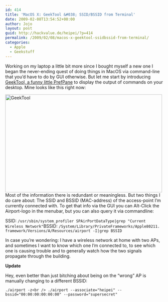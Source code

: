 ```yaml
---
id: 414
title: 'MacOS X: GeekTool &#038; SSID/BSSID from Terminal'
date: 2009-02-08T13:54:52+00:00
author: Jojo
layout: post
guid: http://hackvalue.de/heipei/?p=414
permalink: /2009/02/08/macos-x-geektool-ssidbssid-from-terminal/
categories:
  - Apple
  - Geekstuff
---
```

Working on my laptop a little bit more since I bought myself a new one I began the never-ending quest of doing things in MacOS via command-line that you&#8217;d have to do by GUI otherwise. But let me start by introducing [GeekTool, a funny little PrefPane](http://projects.tynsoe.org/en/geektool/) to display the output of commands on your desktop. Mine looks like this right now:
  
[<img src="https://farm4.static.flickr.com/3497/3260073285_9a51ddff9a.jpg" width="500" height="313" alt="GeekTool" class="aligncenter" />](https://secure.flickr.com/photos/heipei/3260073285/ "GeekTool by heipei, on Flickr")Most of the information there is redundant or meaningless. But two things I do care about: The SSID and BSSID (MAC-address) of the access-point I&#8217;m currently connected with. To get that info via the GUI you can Alt-Click the Airport-logo in the menubar, but you can also query it via commandline:
  
SSID: `/usr/sbin/system_profiler SPAirPortDataType|grep "Current Wireless Network"`BSSID: `/System/Library/PrivateFrameworks/Apple80211. framework/Versions/A/Resources/airport -I|grep BSSID`
  
In case you&#8217;re wondering: I have a wireless network at home with two APs, and sometimes I want to know which one I&#8217;m connected to, to see which one is causing trouble and to generally watch how the two signals propagate through the building.
  
**Update**
  
Hey, even better than just bitching about being on the &#8220;wrong&#8221; AP is manually changing to a different BSSID:
  
`./airport -z<br />
./airport --associate="heipei" --bssid="00:00:00:00:00:00" --password="supersecret"`
